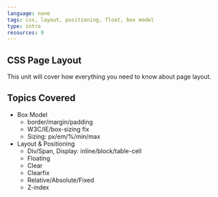```yaml
---
language: none
tags: css, layout, positioning, float, box model
type: intro
resources: 0
---
```


## CSS Page Layout

This unit will cover how everything you need to know about page layout.

## Topics Covered

- Box Model
  - border/margin/padding
  - W3C/IE/box-sizing fix
  - Sizing: px/em/%/min/max
- Layout & Positioning
  - Div/Span, Display: inline/block/table-cell
  - Floating
  - Clear
  - Clearfix
  - Relative/Absolute/Fixed
  - Z-index